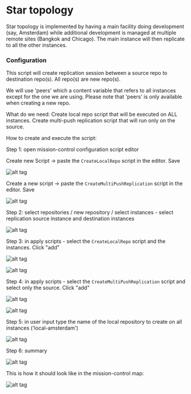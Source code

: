 Star topology
==========================

Star topology is implemented by having a main facility doing development (say, Amsterdam) while additional development is managed at multiple remote sites (Bangkok and Chicago). The main instance will then replicate to all the other instances.

### Configuration

This script will create replication session between a source repo to destination repo(s). 
All repo(s) are new repo(s).

We will use 'peers' which a content variable that refers to all instances except for the one we are using. 
Please note that 'peers' is only available when creating a new repo.

What do we need:
Create local repo script that will be executed on ALL instances. 
Create multi-push replication script that will run only on the source. 

How to create and execute the script:

Step 1: open mission-control configuration script editor 

Create new Script -> paste the `CreateLocalRepo` script in the editor. Save

![alt tag](https://github.com/shanilevy/mission-control-config-scripts/blob/master/Topology/Star%20Topology/screenshots/CreateLocalRepoScript.jpg)

Create a new script -> paste the `CreateMultiPushReplication` script in the editor. Save

![alt tag](https://github.com/shanilevy/mission-control-config-scripts/blob/master/Topology/Star%20Topology/screenshots/CreateReplicationScript.jpg)

Step 2: select repositories / new repository / select instances - select replication source instance and destination instances

![alt tag](https://github.com/shanilevy/mission-control-config-scripts/blob/master/Topology/Star%20Topology/screenshots/NewRepo0.jpg)

Step 3: in apply scripts - select the `CreateLocalRepo` script and the instances. Click "add" 

![alt tag](https://github.com/shanilevy/mission-control-config-scripts/blob/master/Topology/Star%20Topology/screenshots/NewRepo1.jpg)

![alt tag](https://github.com/shanilevy/mission-control-config-scripts/blob/master/Topology/Star%20Topology/screenshots/NewRepo2.jpg)

Step 4: in apply scripts - select the `CreateMultiPushReplication` script and select only the source. Click "add" 

![alt tag](https://github.com/shanilevy/mission-control-config-scripts/blob/master/Topology/Star%20Topology/screenshots/NewRepo3.jpg)

![alt tag](https://github.com/shanilevy/mission-control-config-scripts/blob/master/Topology/Star%20Topology/screenshots/NewRepo4.jpg)

Step 5: in user input type the name of the local repository to create on all instances ('local-amsterdam')

![alt tag](https://github.com/shanilevy/mission-control-config-scripts/blob/master/Topology/Star%20Topology/screenshots/NewRepo5.jpg)

Step 6: summary 

![alt tag](https://github.com/shanilevy/mission-control-config-scripts/blob/master/Topology/Star%20Topology/screenshots/NewRepo6.jpg)

This is how it should look like in the mission-control map:

![alt tag](https://github.com/shanilevy/mission-control-config-scripts/blob/master/Topology/Star%20Topology/screenshots/StarMap.jpg)
